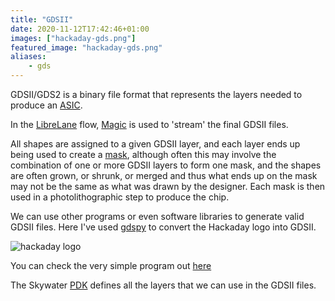 ```yaml
---
title: "GDSII"
date: 2020-11-12T17:42:46+01:00
images: ["hackaday-gds.png"]
featured_image: "hackaday-gds.png"
aliases:
    - gds
---
```


GDSII/GDS2 is a binary file format that represents the layers needed to produce an [ASIC](/terminology/asic).

In the [LibreLane](/terminology/librelane) flow, [Magic](/terminology/magic) is used to 'stream' the final GDSII files.

All shapes are assigned to a given GDSII layer, and each layer ends up being used to create a [mask](/terminology/maskset), although often this may involve the combination of one or more GDSII layers to form one mask, and the shapes are often grown, or shrunk, or merged and thus what ends up on the mask may not be the same as what was drawn by the designer. Each mask is then used in a photolithographic step to produce the chip.

We can use other programs or even software libraries to generate valid GDSII files. Here I've used [gdspy](https://gdspy.readthedocs.io/en/stable/) to convert
the Hackaday logo into GDSII.

![hackaday logo](/hackaday-gds.png)

You can check the very simple program out [here](https://github.com/mattvenn/logo-to-gds2)

The Skywater [PDK](/terminology/pdk) defines all the layers that we can use in the GDSII files.
